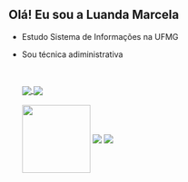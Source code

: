 ## Olá! Eu sou a Luanda Marcela
- Estudo Sistema de Informações na UFMG
- Sou técnica adiministrativa
  ##
  <br/>
  <div>
  <a href="https://github.com/LuandaMarcela">
  <img align="center" src="https://github-readme-stats.vercel.app/api?username=LuandaMarcela&show_icons=true&theme=rose&count_private=true"/> 
  <img align="center" src="https://github-readme-stats.vercel.app/api/top-langs/?username=LuandaMarcela&layout=compact&count_private=true&langs_count=16&theme=rose"/>
  </a>
  </div>
  <br/>
  <div>
  <img align="center" height=120 src="https://cdn.discordapp.com/attachments/1231805085621682189/1231805400760979537/Ola.gif?ex=66384b2d&is=6625d62d&hm=087fbef31429a857e6a70d33e6e8463f1bea2edf1e576afaeb45192bda3d79ac&"/>
  <a href = "mailto:luandamarcela88@gmail.com"><img align="center" src="https://img.shields.io/badge/-Gmail-%23333?style=for-the-badge&logo=gmail&logoColor=white" target="_blank"></a>
  <a href="https://www.linkedin.com/in/luanda-marcela-coutinho-araujo" target="_blank"><img align="center" src="https://img.shields.io/badge/-LinkedIn-%230077B5?style=for-the-badge&logo=linkedin&logoColor=white" target="_blank"></a> 
  
  </div>

  
